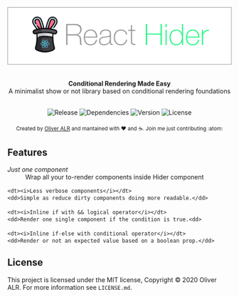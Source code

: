 ![react-hider](logo/react-hider-logo.jpg)

<br />

<div align="center"><strong>Conditional Rendering Made Easy</strong></div>
<div align="center">A minimalist show or not library based on conditional rendering foundations</div>

<br />

<div align="center">
<!-- Badges -->

![Release](https://img.shields.io/badge/release-v0.1.1-success)&nbsp;![Dependencies](https://img.shields.io/badge/dependencies-up%20to%20date-success)&nbsp;![Version](https://img.shields.io/github/v/release/facebook/react?logo=react)&nbsp;![License](https://img.shields.io/npm/l/react?color=blue)

</div>

<div align="center">
    <sub>Created by <a href="https://twitter.com/theoliveralr">Oliver ALR</a> and mantained with ❤️ and ☕️. Join me just contributing :atom:</sub>
</div>

## Features

<dl>
    <dt><i>Just one component</i></dt>
    <dd>Wrap all your to-render components inside Hider component</dd>

    <dt><i>Less verbose components</i></dt>
    <dd>Simple as reduce dirty components doing more readable.</dd>

    <dt><i>Inline if with && logical operator</i></dt>
    <dd>Render one single component if the condition is true.<dd>

    <dt><i>Inline if-else with conditional operator</i></dt>
    <dd>Render or not an expected value based on a boolean prop.</dd>
</dl>

## License

This project is licensed under the MIT license, Copyright © 2020 Oliver ALR.
For more information see `LICENSE.md`.
